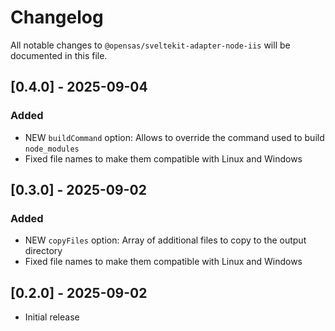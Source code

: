 # Changelog

All notable changes to `@opensas/sveltekit-adapter-node-iis` will be documented in this file.

## [0.4.0] - 2025-09-04

### Added

- NEW `buildCommand` option: Allows to override the command used to build `node_modules`
- Fixed file names to make them compatible with Linux and Windows

## [0.3.0] - 2025-09-02

### Added

- NEW `copyFiles` option: Array of additional files to copy to the output directory
- Fixed file names to make them compatible with Linux and Windows

## [0.2.0] - 2025-09-02

- Initial release
